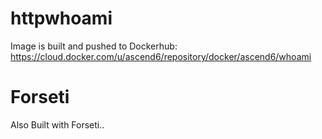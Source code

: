 # httpwhoami

Image is built and pushed to Dockerhub: https://cloud.docker.com/u/ascend6/repository/docker/ascend6/whoami

# Forseti

Also Built with Forseti..
